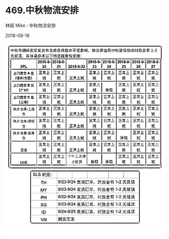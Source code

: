 # 469.中秋物流安排

林超 Mike : 中秋物流安排

2018-09-18

![image](img/Image_057.png)

![image](img/Image_058.png)